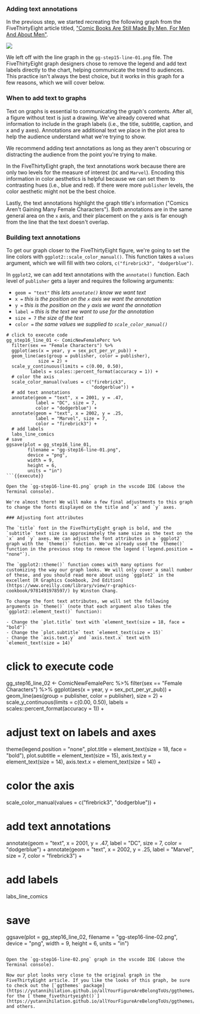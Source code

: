 ### Adding text annotations

In the previous step, we started recreating the following graph from the FiveThirtyEight article titled, ["Comic Books Are Still Made By Men, For Men And About Men"](https://fivethirtyeight.com/features/women-in-comic-books/).


![](https://fivethirtyeight.com/wp-content/uploads/2014/10/hickey-feature-comics-3.png?w=1220)

We left off with the line graph in the `gg-step15-line-01.png` file. The FiveThirtyEight graph designers chose to remove the legend and add text labels directly to the chart, helping communicate the trend to audiences. This practice isn't always the best choice, but it works in this graph for a few reasons, which we will cover below. 

### When to add text to graphs

Text on graphs is essential to communicating the graph's contents.  After all, a figure without text is just a drawing. We've already covered what information to include in the graph labels (i.e., the title, subtitle, caption, and x and y axes). Annotations are additional text we place in the plot area to help the audience understand what we're trying to show.

We recommend adding text annotations as long as they aren't obscuring or distracting the audience from the point you're trying to make. 

In the  FiveThirtyEight graph, the text annotations work because there are only two levels for the measure of interest (`DC` and `Marvel`). Encoding this information in color aesthetics is helpful because we can set them to contrasting hues (i.e., blue and red). If there were more `publisher` levels, the color aesthetic might not be the best choice.

Lastly, the text annotations highlight the graph title's information ("Comics Aren't Gaining Many Female Characters"). Both annotations are in the same general area on the `x` axis, and their placement on the `y` axis is far enough from the line that the text doesn't overlap.

### Building text annotations

To get our graph closer to the FiveThirtyEight figure, we're going to set the line colors with `ggplot2::scale_color_manual()`. This function takes a `values` argument, which we will fill with two colors, `c("firebrick3", "dodgerblue")`.

In `ggplot2`, we can add text annotations with the `annotate()` function. Each level of `publisher` gets a layer and requires the following arguments: 

- `geom = "text"` *this lets `annotate()` know we want text*   
- `x =` *this is the position on the `x` axis we want the annotation*   
- `y =` *this is the position on the `y` axis we want the annotation*   
- `label =` *this is the text we want to use for the annotation*  
- `size = 7` *the size of the text*   
- `color =` *the same values we supplied to `scale_color_manual()`*   

```
# click to execute code
gg_step16_line_01 <- ComicNewFemalePerc %>% 
  filter(sex == "Female Characters") %>% 
  ggplot(aes(x = year, y = sex_pct_per_yr_pub)) + 
  geom_line(aes(group = publisher, color = publisher),
            size = 2) + 
  scale_y_continuous(limits = c(0.00, 0.50),
         labels = scales::percent_format(accuracy = 1)) + 
  # color the axis
  scale_color_manual(values = c("firebrick3", 
                                "dodgerblue")) +
  # add text annotations
  annotate(geom = "text", x = 2001, y = .47, 
           label = "DC", size = 7, 
           color = "dodgerblue") +
  annotate(geom = "text", x = 2002, y = .25, 
           label = "Marvel", size = 7, 
           color = "firebrick3") + 
  # add labels
  labs_line_comics
# save
ggsave(plot = gg_step16_line_01,
        filename = "gg-step16-line-01.png",
        device = "png",
        width = 9,
        height = 6,
        units = "in")
```{{execute}}

Open the `gg-step16-line-01.png` graph in the vscode IDE (above the Terminal console). 

We're almost there! We will make a few final adjustments to this graph to change the fonts displayed on the title and `x` and `y` axes.  

### Adjusting font attributes 

The `title` font in the FiveThirtyEight graph is bold, and the `subtitle` text size is approximately the same size as the text on the `x` and `y` axes. We can adjust the font attributes in a `ggplot2` graph with the `theme()` function. We've already used the `theme()` function in the previous step to remove the legend (`legend.position = "none"`). 

The `ggplot2::theme()` function comes with many options for customizing the way our graph looks. We will only cover a small number of these, and you should read more about using `ggplot2` in the excellent [R Graphics Cookbook, 2nd Edition](https://www.oreilly.com/library/view/r-graphics-cookbook/9781491978597/) by Winston Chang.

To change the font text attributes, we will set the following arguments in `theme()` (note that each argument also takes the `ggplot2::element_text()` function):

- Change the `plot.title` text with `element_text(size = 18, face = "bold")`    
- Change the `plot.subtitle` text `element_text(size = 15)`   
- Change the `axis.text.y` and `axis.text.x` text with `element_text(size = 14)`  

```
# click to execute code
gg_step16_line_02 <- ComicNewFemalePerc %>% 
  filter(sex == "Female Characters") %>% 
  ggplot(aes(x = year, y = sex_pct_per_yr_pub)) + 
  geom_line(aes(group = publisher, color = publisher),
            size = 2) + 
  scale_y_continuous(limits = c(0.00, 0.50),
        labels = scales::percent_format(accuracy = 1)) + 
  # adjust text on labels and axes
  theme(legend.position = "none", 
        plot.title = element_text(size = 18, 
                                  face = "bold"),
        plot.subtitle = element_text(size = 15),
        axis.text.y = element_text(size = 14),
        axis.text.x = element_text(size = 14)) +
  # color the axis
  scale_color_manual(values = c("firebrick3", 
                                "dodgerblue")) +
  # add text annotations
  annotate(geom = "text", x = 2001, y = .47, 
           label = "DC", size = 7, 
           color = "dodgerblue") +
  annotate(geom = "text", x = 2002, y = .25, 
           label = "Marvel", size = 7, 
           color = "firebrick3") + 
  # add labels
  labs_line_comics
# save
ggsave(plot = gg_step16_line_02,
        filename = "gg-step16-line-02.png",
        device = "png",
        width = 9,
        height = 6,
        units = "in")
```{{execute}}

Open the `gg-step16-line-02.png` graph in the vscode IDE (above the Terminal console). 

Now our plot looks very close to the original graph in the FiveThirtyEight article. If you like the looks of this graph, be sure to check out the [`ggthemes` package](https://yutannihilation.github.io/allYourFigureAreBelongToUs/ggthemes/) for the [`theme_fivethirtyeight()`](https://yutannihilation.github.io/allYourFigureAreBelongToUs/ggthemes/theme_fivethirtyeight/) and others.  
